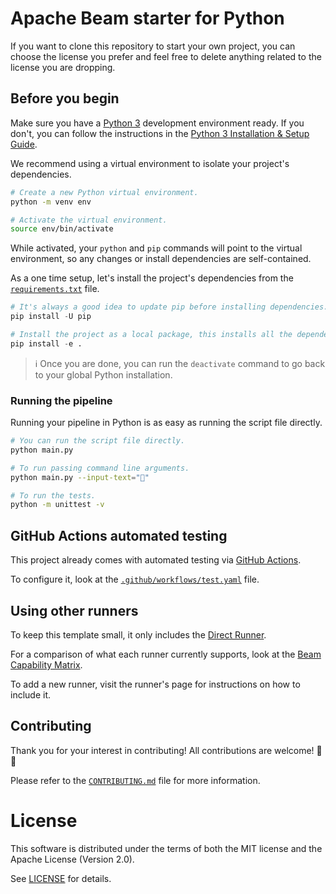 # Apache Beam starter for Python

If you want to clone this repository to start your own project,
you can choose the license you prefer and feel free to delete anything related to the license you are dropping.

## Before you begin

Make sure you have a [Python 3](https://www.python.org/) development environment ready.
If you don't, you can follow the instructions in the
[Python 3 Installation & Setup Guide](https://realpython.com/installing-python/).

We recommend using a virtual environment to isolate your project's dependencies.

```sh
# Create a new Python virtual environment.
python -m venv env

# Activate the virtual environment.
source env/bin/activate
```

While activated, your `python` and `pip` commands will point to the virtual environment,
so any changes or install dependencies are self-contained.

As a one time setup, let's install the project's dependencies from the [`requirements.txt`](requirements.txt) file.

```py
# It's always a good idea to update pip before installing dependencies.
pip install -U pip

# Install the project as a local package, this installs all the dependencies as well.
pip install -e .
```

> ℹ️ Once you are done, you can run the `deactivate` command to go back to your global Python installation.

### Running the pipeline

Running your pipeline in Python is as easy as running the script file directly.

```sh
# You can run the script file directly.
python main.py

# To run passing command line arguments.
python main.py --input-text="🎉"

# To run the tests.
python -m unittest -v
```

## GitHub Actions automated testing

This project already comes with automated testing via [GitHub Actions](https://github.com/features/actions).

To configure it, look at the [`.github/workflows/test.yaml`](.github/workflows/test.yaml) file.

## Using other runners

To keep this template small, it only includes the [Direct Runner](https://beam.apache.org/documentation/runners/direct/).

For a comparison of what each runner currently supports, look at the [Beam Capability Matrix](https://beam.apache.org/documentation/runners/capability-matrix/).

To add a new runner, visit the runner's page for instructions on how to include it.

## Contributing

Thank you for your interest in contributing!
All contributions are welcome! 🎉🎊

Please refer to the [`CONTRIBUTING.md`](CONTRIBUTING.md) file for more information.

# License

This software is distributed under the terms of both the MIT license and the
Apache License (Version 2.0).

See [LICENSE](LICENSE) for details.
